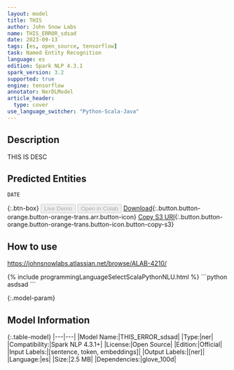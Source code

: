 ```yaml
---
layout: model
title: THIS
author: John Snow Labs
name: THIS_ERROR_sdsad
date: 2023-09-13
tags: [es, open_source, tensorflow]
task: Named Entity Recognition
language: es
edition: Spark NLP 4.3.1
spark_version: 3.2
supported: true
engine: tensorflow
annotator: NerDLModel
article_header:
  type: cover
use_language_switcher: "Python-Scala-Java"
---
```


## Description

THIS IS DESC

## Predicted Entities

`DATE`

{:.btn-box}
<button class="button button-orange" disabled>Live Demo</button>
<button class="button button-orange" disabled>Open in Colab</button>
[Download](https://s3.amazonaws.com/models-hub-auxdata/public/models/THIS_ERROR_sdsad_es_4.3.1_3.2_1694634047255.zip){:.button.button-orange.button-orange-trans.arr.button-icon}
[Copy S3 URI](s3://models-hub-auxdata/public/models/THIS_ERROR_sdsad_es_4.3.1_3.2_1694634047255.zip){:.button.button-orange.button-orange-trans.button-icon.button-copy-s3}

## How to use

https://johnsnowlabs.atlassian.net/browse/ALAB-4210/

<div class="tabs-box" markdown="1">
{% include programmingLanguageSelectScalaPythonNLU.html %}
```python
asdsad
```

</div>

{:.model-param}
## Model Information

{:.table-model}
|---|---|
|Model Name:|THIS_ERROR_sdsad|
|Type:|ner|
|Compatibility:|Spark NLP 4.3.1+|
|License:|Open Source|
|Edition:|Official|
|Input Labels:|[sentence, token, embeddings]|
|Output Labels:|[ner]|
|Language:|es|
|Size:|2.5 MB|
|Dependencies:|glove_100d|